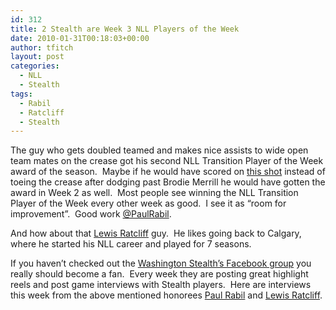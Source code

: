```yaml
---
id: 312
title: 2 Stealth are Week 3 NLL Players of the Week
date: 2010-01-31T00:18:03+00:00
author: tfitch
layout: post
categories:
  - NLL
  - Stealth
tags:
  - Rabil
  - Ratcliff
  - Stealth
---
```

The guy who gets doubled teamed and makes nice assists to wide open team mates on the crease got his second NLL Transition Player of the Week award of the season.  Maybe if he would have scored on <a href="http://twitpic.com/yd2ay" target="_blank" rel="noopener noreferrer">this shot</a> instead of toeing the crease after dodging past Brodie Merrill he would have gotten the award in Week 2 as well.  Most people see winning the NLL Transition Player of the Week every other week as good.  I see it as &#8220;room for improvement&#8221;.  Good work <a href="http://twitter.com/PaulRabil" target="_blank" rel="noopener noreferrer">@PaulRabil</a>.

And how about that <a href="http://twitter.com/rat42" target="_blank" rel="noopener noreferrer">Lewis Ratcliff</a> guy.  He likes going back to Calgary, where he started his NLL career and played for 7 seasons.

If you haven&#8217;t checked out the <a href="http://www.facebook.com/pages/Washington-Stealth/93620706044" target="_blank" rel="noopener noreferrer">Washington Stealth&#8217;s Facebook group</a> you really should become a fan.  Every week they are posting great highlight reels and post game interviews with Stealth players.  Here are interviews this week from the above mentioned honorees <a href="http://www.facebook.com/video/video.php?v=450692025360" target="_blank" rel="noopener noreferrer">Paul Rabil</a> and <a href="http://www.facebook.com/video/video.php?v=445741580360" target="_blank" rel="noopener noreferrer">Lewis Ratcliff</a>.
